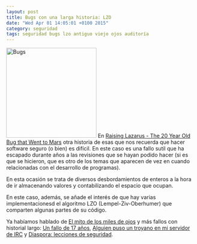 ```yaml
---
layout: post
title: Bugs con una larga historia: LZO
date: "Wed Apr 01 14:05:01 +0100 2015"
category: seguridad
tags: seguridad bugs lzo antiguo viejo ojos auditoría
---
```




<a href="https://www.flickr.com/photos/fernand0/2806340467/" title="Bicho"><img src="https://farm4.staticflickr.com/3285/2806340467_097b61ee10_m.jpg" width="240"  alt="Bugs"></a> 
En [Raising Lazarus - The 20 Year Old Bug that Went to Mars](http://blog.securitymouse.com/2014/06/raising-lazarus-20-year-old-bug-that.html) otra historia de esas que nos recuerda que hacer software seguro (o bien) es difícil. En este caso es una fallo sutil que ha escapado durante años a las revisiones que se hayan podido hacer (si es que se hicieron, que es otro de los temas que aparecen de vez en cuando relacionadas con el desarrollo de programas).

En esta ocasión se trata de diversos desbordamientos de enteros a la hora de ir almacenando valores y contabilizando el espacio que ocupan. 

En este caso, además, se añade el interés de que hay varias implementacionesd el algoritmo LZO (Lempel-Ziv-Oberhumer) que comparten algunas partes de su código.

Ya habíamos hablado de [El mito de los miles de ojos](https://mbpfernand0.wordpress.com/2009/09/07/el-mito-de-los-miles-de-ojos/) y más fallos con historial largo: [Un fallo de 17 años](https://mbpfernand0.wordpress.com/2010/05/06/un-fallo-de-17-anos/), [Alguien puso un troyano en mi servidor de IRC](https://mbpfernand0.wordpress.com/2010/06/24/alguien-puso-un-troyano-en-mi-servidor-de-irc/) y [Diaspora: lecciones de seguridad](https://mbpfernand0.wordpress.com/2010/10/04/diaspora-lecciones-de-seguridad/).
